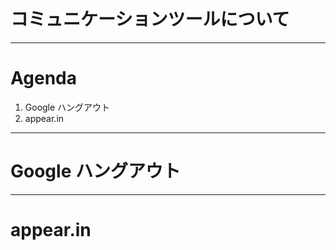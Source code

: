 # コミュニケーションツールについて

---

# Agenda

1. Google ハングアウト
1. appear.in

---

# Google ハングアウト

---

# appear.in
